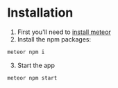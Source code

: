 # Installation
1. First you'll need to [install meteor](https://www.meteor.com/install)
2. Install the npm packages:

```bash
meteor npm i
```

3. Start the app

```bash
meteor npm start
```
